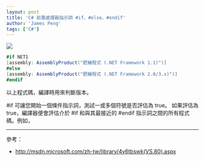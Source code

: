 ```yaml
---
layout: post
title: 'C# 前置處理器指示詞 #if、#else、#endif'
author: 'James Peng'
tags: ['C#']
---
```


![](http://i.imgur.com/WmluzLn.png)

~~~csharp
#if NET1 
[assembly: AssemblyProduct("肥豬程式 (.NET Framework 1.1)")] 
#else 
[assembly: AssemblyProduct("肥豬程式 (.NET Framework 2.0/3.x)")] 
#endif
~~~

以上程式碼，編譯時用來判斷版本。

#if 可讓您開始一個條件指示詞，測試一或多個符號是否評估為 true。
如果評估為 true，編譯器便會評估介於 #if 和與其最接近的 #endif 指示詞之間的所有程式碼。例如，

----------

參考：

- http://msdn.microsoft.com/zh-tw/library/4y6tbswk(VS.80).aspx